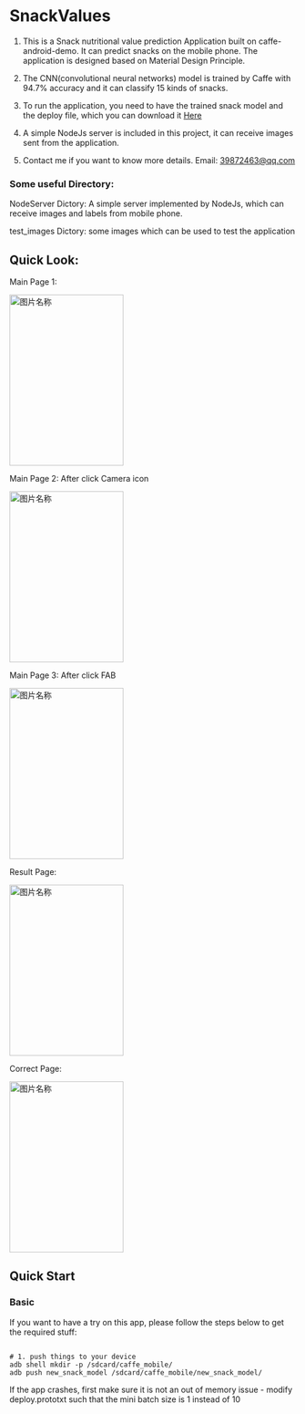 SnackValues
==================
1. This is a Snack nutritional value prediction Application built on caffe-android-demo. It can predict snacks on the mobile phone. The application is designed based on Material Design Principle.

2. The CNN(convolutional neural networks) model is trained by Caffe with 94.7% accuracy and it can classify 15 kinds of snacks.

3. To run the application, you need to have the trained snack model and the deploy file, which you can download it [Here](https://drive.google.com/open?id=0B8Z5vuz1VS_TWHpoRU4xZnhLT2c)

4. A simple NodeJs server is included in this project, it can receive images sent from the application.

5. Contact me if you want to know more details.
   Email: 39872463@qq.com


### Some useful Directory:
NodeServer Dictory: A simple server implemented by NodeJs, which can receive images and labels from mobile phone.

test_images Dictory: some images which can be used to test the application

## Quick Look:

Main Page 1:

<img src="https://github.com/JunbinWang/SnackValues/blob/master/Other%20Stuff/Original%20UI/Screenshot_2017-03-29-22-50-05.png?raw=true" width = "200" height = "300" alt="图片名称" align=center />


Main Page 2: After click Camera icon

<img src="https://github.com/JunbinWang/SnackValues/blob/master/Other%20Stuff/Original%20UI/Screenshot_2017-03-29-22-50-22.png?raw=true" width = "200" height = "300" alt="图片名称" align=center />


Main Page 3: After click FAB

<img src="https://github.com/JunbinWang/SnackValues/blob/master/Other%20Stuff/Original%20UI/Screenshot_2017-03-29-22-50-11.png?raw=true" width = "200" height = "300" alt="图片名称" align=center />




Result Page:

<img src="https://github.com/JunbinWang/SnackValues/blob/master/Other%20Stuff/Original%20UI/Screenshot_2017-03-29-22-51-24.png?raw=true " width = "200" height = "300" alt="图片名称" align=center />

Correct Page:

<img src="https://github.com/JunbinWang/SnackValues/blob/master/Other%20Stuff/Original%20UI/Screenshot_2017-03-29-22-51-34.png?raw=true" width = "200" height = "300" alt="图片名称" align=center />

## Quick Start

### Basic

If you want to have a try on this app, please follow the steps below to get the required stuff:

```shell

# 1. push things to your device
adb shell mkdir -p /sdcard/caffe_mobile/
adb push new_snack_model /sdcard/caffe_mobile/new_snack_model/
```
If the app crashes, first make sure it is not an out of memory issue - modify deploy.prototxt such that the mini batch size is 1 instead of 10
